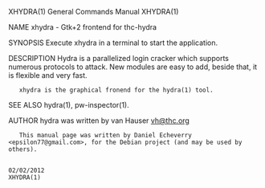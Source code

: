 XHYDRA(1)                                                              General Commands Manual                                                             XHYDRA(1)

NAME
       xhydra - Gtk+2 frontend for thc-hydra

SYNOPSIS
       Execute xhydra in a terminal to start the application.

DESCRIPTION
       Hydra is a parallelized login cracker which supports numerous protocols to attack. New modules are easy to add, beside that, it is flexible and very fast.

       xhydra is the graphical fronend for the hydra(1) tool.

SEE ALSO
       hydra(1), pw-inspector(1).

AUTHOR
       hydra was written by van Hauser <vh@thc.org>

       This manual page was written by Daniel Echeverry <epsilon77@gmail.com>, for the Debian project (and may be used by others).

                                                                             02/02/2012                                                                    XHYDRA(1)
